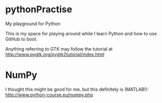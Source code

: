 # pythonPractise
My playground for Python

This is my space for playing around while I learn Python and how to use GitHub to boot.

Anything referring to GTK may follow the tutorial at http://www.pygtk.org/pygtk2tutorial/index.html


# NumPy
I thought this might be good for me, but this definitely is (MATLAB!): http://www.python-course.eu/numpy.php
